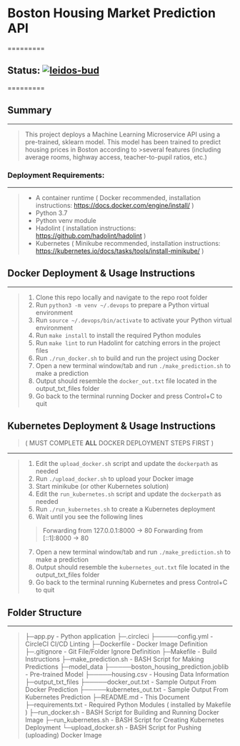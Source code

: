 # Boston Housing Market Prediction API
=========
## Status: [![leidos-bud](https://circleci.com/gh/leidos-bud/ml-ops-project.svg?style=svg)]()
=========

## Summary
------------
>This project deploys a Machine Learning Microservice API using a pre-trained, sklearn model.  This model has been trained to predict housing prices in Boston according to >several features (including average rooms, highway access, teacher-to-pupil ratios, etc.) 

### Deployment Requirements:
------------
>- A container runtime ( Docker recommended, installation instructions: https://docs.docker.com/engine/install/ )
>- Python 3.7
>- Python venv module
>- Hadolint ( installation instructions: https://github.com/hadolint/hadolint )
>- Kubernetes ( Minikube recommended, installation instructions: https://kubernetes.io/docs/tasks/tools/install-minikube/ )

## Docker Deployment & Usage Instructions
------------
>1. Clone this repo locally and navigate to the repo root folder
>2. Run `python3 -m venv ~/.devops` to prepare a Python virtual environment
>3. Run `source ~/.devops/bin/activate` to activate your Python virtual environment
>4. Run `make install` to install the required Python modules
>5. Run `make lint` to run Hadolint for catching errors in the project files
>6. Run `./run_docker.sh` to build and run the project using Docker
>7. Open a new terminal window/tab and run `./make_prediction.sh` to make a prediction
>8. Output should resemble the `docker_out.txt` file located in the output_txt_files folder
>9. Go back to the terminal running Docker and press Control+C to quit

## Kubernetes Deployment & Usage Instructions 
> ( MUST COMPLETE **ALL** DOCKER DEPLOYMENT STEPS FIRST )
------------
>1. Edit the `upload_docker.sh` script and update the `dockerpath` as needed
>2. Run `./upload_docker.sh` to upload your Docker image
>3. Start minikube (or other Kubernetes solution)
>4. Edit the `run_kubernetes.sh` script and update the `dockerpath` as needed
>5. Run `./run_kubernetes.sh` to create a Kubernetes deployment
>6. Wait until you see the following lines
>>    Forwarding from 127.0.0.1:8000 -> 80
>>    Forwarding from [::1]:8000 -> 80
>7. Open a new terminal window/tab and run `./make_prediction.sh` to make a prediction
>8. Output should resemble the `kubernetes_out.txt` file located in the output_txt_files folder
>9. Go back to the terminal running Kubernetes and press Control+C to quit


## Folder Structure
------------
>├─app.py                                  - Python application
>├─.circleci
>├─────config.yml                          - CircleCI CI/CD Linting
>├─Dockerfile                              - Docker Image Definition
>├─.gitignore                              - Git File/Folder Ignore Definition
>├─Makefile                                - Build Instructions
>├─make_prediction.sh                      - BASH Script for Making Predictions
>├─model_data
>├─────boston_housing_prediction.joblib    - Pre-trained Model
>├─────housing.csv                         - Housing Data Information
>├─output_txt_files
>├─────docker_out.txt                      - Sample Output From Docker Prediction
>├─────kubernetes_out.txt                  - Sample Output From Kubernetes Prediction
>├─README.md                               - This Document
>├─requirements.txt                        - Required Python Modules ( installed by Makefile )
>├─run_docker.sh                           - BASH Script for Building and Running Docker Image
>├─run_kubernetes.sh                       - BASH Script for Creating Kubernetes Deployment
>└─upload_docker.sh                        - BASH Script for Pushing (uploading) Docker Image